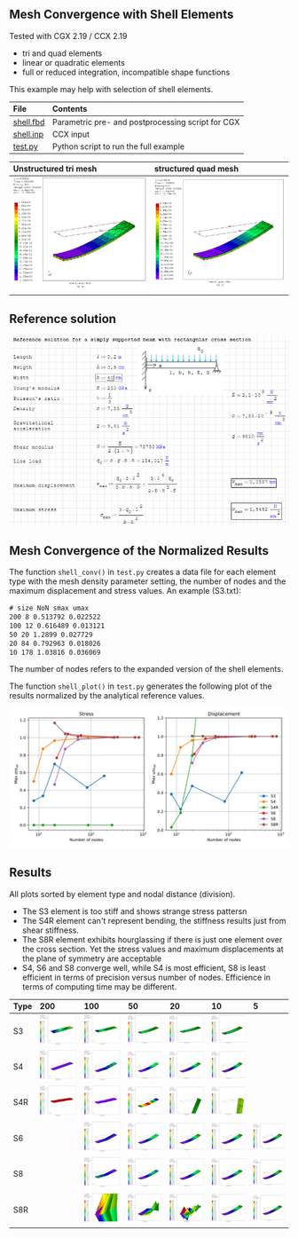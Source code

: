 ## Mesh Convergence with Shell Elements
Tested with CGX 2.19 / CCX 2.19

+ tri and quad  elements
+ linear or quadratic elements
+ full or reduced integration, incompatible shape functions

This example may help with selection of shell elements.

File                           | Contents    
:-------------                 | :------------- |
[shell.fbd](shell.fbd)         | Parametric pre- and postprocessing script for CGX   
[shell.inp](shell.inp)         | CCX input
[test.py](test.py)             | Python script to run the full example

| Unstructured tri mesh    | structured quad mesh    |
| :------------- | :------------- |
| <img src="shell_S6_10_S.png" width="300"> |<img src="shell_S4_20_S.png" width="300">

## Reference solution

[![Screenshot](shell-ref.png)](https://de.smath.com/cloud/worksheet/BR4C5nLg)

## Mesh Convergence of the Normalized Results

The function `shell_conv()` in `test.py` creates a data file for each element type with the mesh density parameter setting, the number of nodes and the maximum displacement and stress values. An example (S3.txt):
```
# size NoN smax umax
200 8 0.513792 0.022522
100 12 0.616489 0.013121
50 20 1.2899 0.027729
20 84 0.792963 0.018026
10 178 1.03816 0.036069
```

The number of nodes refers to the expanded version of the shell elements.

The function `shell_plot()` in `test.py` generates the following plot of the results normalized by the analytical reference values.

<img src="shell.svg" width="600">

## Results

All plots sorted by element type and nodal distance (division).

- The S3 element is too stiff and shows strange stress pattersn
- The S4R element can't represent bending, the stiffness results just from shear stiffness.
- The S8R element exhibits hourglassing if there is just one element over the cross section. Yet the stress values and maximum displacements at the plane of symmetry are acceptable
- S4, S6 and S8 converge well, while S4 is most efficient, S8 is least efficient in terms of precision versus number of nodes. Efficience in terms of computing time may be different.

| Type    | 200    | 100 | 50 | 20 | 10 | 5 
| :------------- | :------------- | :---- |:---- |:---- |:---- |:---- |
| S3 | <img src="shell_S3_200_S.png" width="100"> |<img src="shell_S3_100_S.png" width="100">| <img src="shell_S3_50_S.png" width="100"> |<img src="shell_S3_20_S.png" width="100">|<img src="shell_S3_10_S.png" width="100">
| S4 | <img src="shell_S4_200_S.png" width="100"> |<img src="shell_S4_100_S.png" width="100">| <img src="shell_S4_50_S.png" width="100"> |<img src="shell_S4_20_S.png" width="100">|<img src="shell_S4_10_S.png" width="100">
| S4R | <img src="shell_S4R_200_S.png" width="100"> |<img src="shell_S4R_100_S.png" width="100">| <img src="shell_S4R_50_S.png" width="100"> |<img src="shell_S4R_20_S.png" width="100">|<img src="shell_S4R_10_S.png" width="100">
| S6 | | <img src="shell_S6_100_S.png" width="100"> |<img src="shell_S6_50_S.png" width="100">| <img src="shell_S6_25_S.png" width="100"> |<img src="shell_S6_10_S.png" width="100">|<img src="shell_S6_5_S.png" width="100">
| S8 | | <img src="shell_S8_100_S.png" width="100"> |<img src="shell_S8_50_S.png" width="100">| <img src="shell_S8_25_S.png" width="100"> |<img src="shell_S8_10_S.png" width="100">|<img src="shell_S8_5_S.png" width="100">
| S8R | | <img src="shell_S8R_100_S.png" width="100"> |<img src="shell_S8R_50_S.png" width="100">| <img src="shell_S8R_25_S.png" width="100"> |<img src="shell_S8R_10_S.png" width="100">|<img src="shell_S8R_5_S.png" width="100">